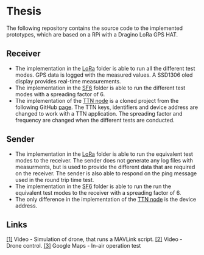 # Thesis
The following repository contains the source code to the implemented prototypes, which are based on a RPi with a Dragino LoRa GPS HAT.
## Receiver
* The implementation in the [LoRa](https://github.com/christofferbrask/Thesis/tree/master/Receiver/LoRa) folder is able to run all the different test modes. GPS data is logged with the measured values. A SSD1306 oled display provides real-time measurements.
* The implementation in the [SF6](https://github.com/christofferbrask/Thesis/tree/master/Receiver/SF6) folder is able to run the different test modes with a spreading factor of 6.
* The implementation of the [TTN node](https://github.com/christofferbrask/Thesis/tree/master/Receiver/TTN%20node) is a cloned project from the following GitHub [page](https://github.com/ernstdevreede/lmic_pi/). The TTN keys, identifiers and device address are changed to work with a TTN application. The spreading factor and frequency are changed when the different tests are conducted. 
## Sender
* The implementation in the [LoRa](https://github.com/christofferbrask/Thesis/tree/master/Sender/LoRa) folder is able to run the equivalent test modes to the receiver. The sender does not generate any log files with measurments, but is used to provide the different data that are required on the receiver. The sender is also able to respond on the ping message used in the round trip time test.
* The implementation in the [SF6](https://github.com/christofferbrask/Thesis/tree/master/Sender/SF6) folder is able to run the run the equivalent test modes to the receiver with a spreading factor of 6.
* The only difference in the implementation of the [TTN node](https://github.com/christofferbrask/Thesis/tree/master/Sender/TTN%20node) is the device address. 
## Links
[[1]](https://youtu.be/Kvb3IbS0xYI) Video - Simulation of drone, that runs a MAVLink script.
[[2]](https://youtu.be/-3Y6np6e9lA) Video - Drone control.
[[3]](https://bit.ly/2LzhaC5) Google Maps - In-air operation test
